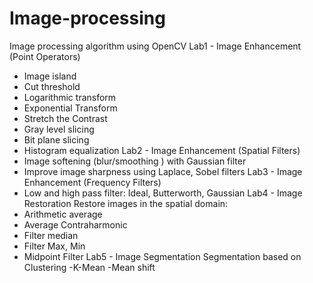 # Image-processing
Image processing algorithm using OpenCV
Lab1 - Image Enhancement (Point Operators)
- Image island
- Cut threshold
- Logarithmic transform
- Exponential Transform
- Stretch the Contrast
- Gray level slicing
- Bit plane slicing
- Histogram equalization
Lab2 - Image Enhancement (Spatial Filters)
- Image softening (blur/smoothing ) with Gaussian filter
- Improve image sharpness using Laplace, Sobel filters
Lab3 - Image Enhancement (Frequency Filters)
- Low and high pass filter: Ideal, Butterworth, Gaussian
Lab4 - Image Restoration
Restore images in the spatial domain:
- Arithmetic average
- Average Contraharmonic
- Filter median
- Filter Max, Min
- Midpoint Filter
Lab5 - Image Segmentation
Segmentation based on Clustering
-K-Mean
-Mean shift
